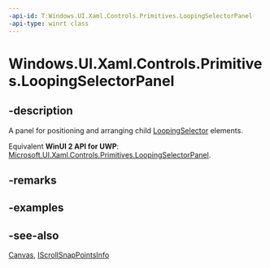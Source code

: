 ```yaml
---
-api-id: T:Windows.UI.Xaml.Controls.Primitives.LoopingSelectorPanel
-api-type: winrt class
---
```


<!-- Class syntax.
public class LoopingSelectorPanel : Windows.UI.Xaml.Controls.Canvas, Windows.UI.Xaml.Controls.Primitives.ILoopingSelectorPanel, Windows.UI.Xaml.Controls.Primitives.IScrollSnapPointsInfo
-->

# Windows.UI.Xaml.Controls.Primitives.LoopingSelectorPanel

## -description
A panel for positioning and arranging child [LoopingSelector](loopingselector.md) elements.

Equivalent **WinUI 2 API for UWP**: [Microsoft.UI.Xaml.Controls.Primitives.LoopingSelectorPanel](/windows/winui/api/microsoft.ui.xaml.controls.primitives.loopingselectorpanel).

## -remarks

<!--No XAML syntax for this class. Can't be used as a XAML element because there is no public constructor. Not actually sure what scenarios require that the class is public.-->

## -examples

## -see-also
[Canvas](../windows.ui.xaml.controls/canvas.md), [IScrollSnapPointsInfo](iscrollsnappointsinfo.md)

